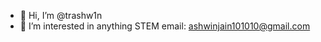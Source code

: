 - 👋 Hi, I’m @trashw1n
- 👀 I’m interested in anything STEM
email: ashwinjain101010@gmail.com

<!---
trashw1n/trashw1n is a ✨ special ✨ repository because its `README.md` (this file) appears on your GitHub profile.
You can click the Preview link to take a look at your changes.
--->
